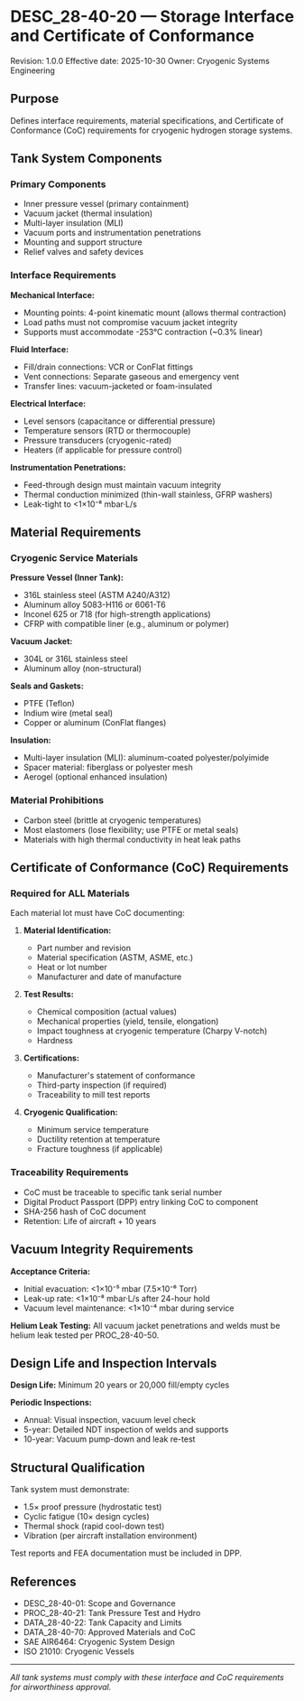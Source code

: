 # DESC_28-40-20 — Storage Interface and Certificate of Conformance

Revision: 1.0.0
Effective date: 2025-10-30
Owner: Cryogenic Systems Engineering

## Purpose

Defines interface requirements, material specifications, and Certificate of Conformance (CoC) requirements for cryogenic hydrogen storage systems.

## Tank System Components

### Primary Components
- Inner pressure vessel (primary containment)
- Vacuum jacket (thermal insulation)
- Multi-layer insulation (MLI)
- Vacuum ports and instrumentation penetrations
- Mounting and support structure
- Relief valves and safety devices

### Interface Requirements

**Mechanical Interface:**
- Mounting points: 4-point kinematic mount (allows thermal contraction)
- Load paths must not compromise vacuum jacket integrity
- Supports must accommodate -253°C contraction (~0.3% linear)

**Fluid Interface:**
- Fill/drain connections: VCR or ConFlat fittings
- Vent connections: Separate gaseous and emergency vent
- Transfer lines: vacuum-jacketed or foam-insulated

**Electrical Interface:**
- Level sensors (capacitance or differential pressure)
- Temperature sensors (RTD or thermocouple)
- Pressure transducers (cryogenic-rated)
- Heaters (if applicable for pressure control)

**Instrumentation Penetrations:**
- Feed-through design must maintain vacuum integrity
- Thermal conduction minimized (thin-wall stainless, GFRP washers)
- Leak-tight to <1×10⁻⁸ mbar·L/s

## Material Requirements

### Cryogenic Service Materials

**Pressure Vessel (Inner Tank):**
- 316L stainless steel (ASTM A240/A312)
- Aluminum alloy 5083-H116 or 6061-T6
- Inconel 625 or 718 (for high-strength applications)
- CFRP with compatible liner (e.g., aluminum or polymer)

**Vacuum Jacket:**
- 304L or 316L stainless steel
- Aluminum alloy (non-structural)

**Seals and Gaskets:**
- PTFE (Teflon)
- Indium wire (metal seal)
- Copper or aluminum (ConFlat flanges)

**Insulation:**
- Multi-layer insulation (MLI): aluminum-coated polyester/polyimide
- Spacer material: fiberglass or polyester mesh
- Aerogel (optional enhanced insulation)

### Material Prohibitions
- Carbon steel (brittle at cryogenic temperatures)
- Most elastomers (lose flexibility; use PTFE or metal seals)
- Materials with high thermal conductivity in heat leak paths

## Certificate of Conformance (CoC) Requirements

### Required for ALL Materials

Each material lot must have CoC documenting:

1. **Material Identification:**
   - Part number and revision
   - Material specification (ASTM, ASME, etc.)
   - Heat or lot number
   - Manufacturer and date of manufacture

2. **Test Results:**
   - Chemical composition (actual values)
   - Mechanical properties (yield, tensile, elongation)
   - Impact toughness at cryogenic temperature (Charpy V-notch)
   - Hardness

3. **Certifications:**
   - Manufacturer's statement of conformance
   - Third-party inspection (if required)
   - Traceability to mill test reports

4. **Cryogenic Qualification:**
   - Minimum service temperature
   - Ductility retention at temperature
   - Fracture toughness (if applicable)

### Traceability Requirements

- CoC must be traceable to specific tank serial number
- Digital Product Passport (DPP) entry linking CoC to component
- SHA-256 hash of CoC document
- Retention: Life of aircraft + 10 years

## Vacuum Integrity Requirements

**Acceptance Criteria:**
- Initial evacuation: <1×10⁻⁵ mbar (7.5×10⁻⁶ Torr)
- Leak-up rate: <1×10⁻⁸ mbar·L/s after 24-hour hold
- Vacuum level maintenance: <1×10⁻⁴ mbar during service

**Helium Leak Testing:**
All vacuum jacket penetrations and welds must be helium leak tested per PROC_28-40-50.

## Design Life and Inspection Intervals

**Design Life:** Minimum 20 years or 20,000 fill/empty cycles

**Periodic Inspections:**
- Annual: Visual inspection, vacuum level check
- 5-year: Detailed NDT inspection of welds and supports
- 10-year: Vacuum pump-down and leak re-test

## Structural Qualification

Tank system must demonstrate:
- 1.5× proof pressure (hydrostatic test)
- Cyclic fatigue (10× design cycles)
- Thermal shock (rapid cool-down test)
- Vibration (per aircraft installation environment)

Test reports and FEA documentation must be included in DPP.

## References

- DESC_28-40-01: Scope and Governance
- PROC_28-40-21: Tank Pressure Test and Hydro
- DATA_28-40-22: Tank Capacity and Limits
- DATA_28-40-70: Approved Materials and CoC
- SAE AIR6464: Cryogenic System Design
- ISO 21010: Cryogenic Vessels

---

*All tank systems must comply with these interface and CoC requirements for airworthiness approval.*
